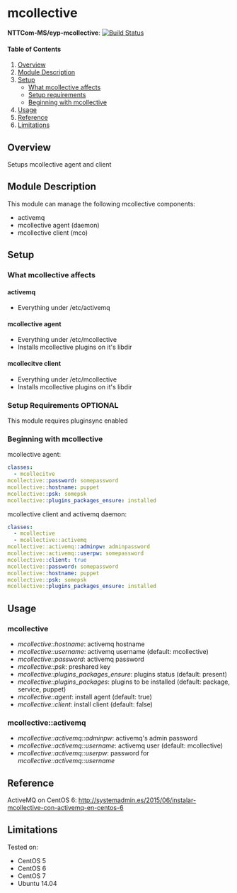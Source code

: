# mcollective

**NTTCom-MS/eyp-mcollective**: [![Build Status](https://travis-ci.org/NTTCom-MS/eyp-mcollective.png?branch=master)](https://travis-ci.org/NTTCom-MS/eyp-mcollective)

#### Table of Contents

1. [Overview](#overview)
2. [Module Description](#module-description)
3. [Setup](#setup)
    * [What mcollective affects](#what-mcollective-affects)
    * [Setup requirements](#setup-requirements)
    * [Beginning with mcollective](#beginning-with-mcollective)
4. [Usage](#usage)
5. [Reference](#reference)
5. [Limitations](#limitations)

## Overview

Setups mcollective agent and client

## Module Description

This module can manage the following mcollective components:
* activemq
* mcollective agent (daemon)
* mcollective client (mco)

## Setup

### What mcollective affects

#### activemq
* Everything under /etc/activemq

#### mcollective agent
* Everything under /etc/mcollective
* Installs mcollective plugins on it's libdir

#### mcollecitve client
* Everything under /etc/mcollective
* Installs mcollective plugins on it's libdir

### Setup Requirements **OPTIONAL**

This module requires pluginsync enabled

### Beginning with mcollective

mcollective agent:

```yaml
classes:
  - mcollecitve
mcollective::password: somepassword
mcollective::hostname: puppet
mcollective::psk: somepsk
mcollective::plugins_packages_ensure: installed
```

mcollective client and activemq daemon:

```yaml
classes:
  - mcollective
  - mcollective::activemq
mcollective::activemq::adminpw: adminpassword
mcollective::activemq::userpw: somepassword
mcollective::client: true
mcollective::password: somepassword
mcollective::hostname: puppet
mcollective::psk: somepsk
mcollective::plugins_packages_ensure: installed
```

## Usage

### mcollective
* *mcollective::hostname*: activemq hostname
* *mcollective::username*: activemq username (default: mcollective)
* *mcollective::password*: activemq password
* *mcollective::psk*: preshared key
* *mcollective::plugins_packages_ensure*: plugins status (default: present)
* *mcollective::plugins_packages*: plugins to be installed (default: package, service, puppet)
* *mcollective::agent*: install agent (default: true)
* *mcollective::client*: install client (default: false)

### mcollective::activemq

* *mcollective::activemq::adminpw*: activemq's admin password
* *mcollective::activemq::username*: activemq user (default: mcollective)
* *mcollective::activemq::userpw*: password for *mcollective::activemq::username*

## Reference

ActiveMQ on CentOS 6: http://systemadmin.es/2015/06/instalar-mcollective-con-activemq-en-centos-6

## Limitations

Tested on:
* CentOS 5
* CentOS 6
* CentOS 7
* Ubuntu 14.04
